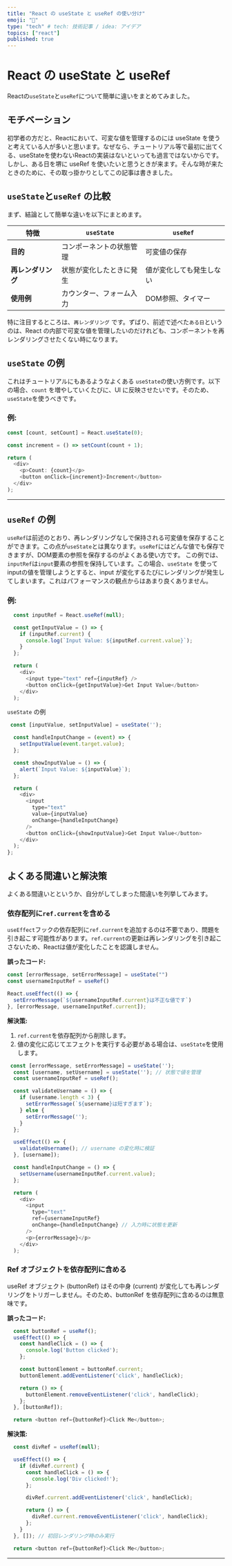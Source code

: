 ```yaml
---
title: "React の useState と useRef の使い分け"
emoji: "🤖"
type: "tech" # tech: 技術記事 / idea: アイデア
topics: ["react"]
published: true
---
```


# React の useState と useRef 

Reactの`useState`と`useRef`について簡単に違いをまとめてみました。

## モチベーション

初学者の方だと、Reactにおいて、可変な値を管理するのには useState を使うと考えている人が多いと思います。なぜなら、チュートリアル等で最初に出てくる、useStateを使わないReactの実装はないといっても過言ではないからです。
しかし、ある日を堺に useRef を使いたいと思うときが来ます。そんな時が来たときのために、その取っ掛かりとしてこの記事は書きました。

## `useState`と`useRef` の比較

まず、結論として簡単な違いを以下にまとめます。

| 特徴               | `useState`               | `useRef`                 |
| ------------------ | ------------------------ | ------------------------ |
| **目的**           | コンポーネントの状態管理 | 可変値の保存             |
| **再レンダリング** | 状態が変化したときに発生 | 値が変化しても発生しない |
| **使用例**         | カウンター、フォーム入力 | DOM参照、タイマー        |


特に注目するところは、`再レンダリング` です。ずばり、前述で述べた`ある日`というのは、React の内部で可変な値を管理したいのだけれども、コンポーネントを再レンダリングさせたくない時になります。


## `useState` の例

これはチュートリアルにもあるようなよくある `useState`の使い方例です。以下の場合、`count` を増やしていくたびに、UI に反映させたいです。そのため、`useState`を使うべきです。

### 例:

```javascript
const [count, setCount] = React.useState(0);

const increment = () => setCount(count + 1);

return (
  <div>
    <p>Count: {count}</p>
    <button onClick={increment}>Increment</button>
  </div>
);
```

---

## `useRef` の例

`useRef`は前述のとおり、再レンダリングなしで保持される可変値を保存することができます。この点が`useState`とは異なります。`useRef`にはどんな値でも保存できますが、DOM要素の参照を保存するのがよくある使い方です。
この例では、`inputRef`は`input`要素の参照を保持しています。この場合、`useState` を使ってinputの値を管理しようとすると、input が変化するたびにレンダリングが発生してしまいます。これはパフォーマンスの観点からはあまり良くありません。

### 例:

```javascript
  const inputRef = React.useRef(null);

  const getInputValue = () => {
    if (inputRef.current) {
      console.log(`Input Value: ${inputRef.current.value}`);
    }
  };

  return (
    <div>
      <input type="text" ref={inputRef} />
      <button onClick={getInputValue}>Get Input Value</button>
    </div>
  );

```

`useState` の例

```javascript
 const [inputValue, setInputValue] = useState('');

  const handleInputChange = (event) => {
    setInputValue(event.target.value);
  };

  const showInputValue = () => {
    alert(`Input Value: ${inputValue}`);
  };

  return (
    <div>
      <input
        type="text"
        value={inputValue}
        onChange={handleInputChange}
      />
      <button onClick={showInputValue}>Get Input Value</button>
    </div>
  );
};
```

## よくある間違いと解決策

よくある間違いとというか、自分がしてしまった間違いを列挙してみます。

### 依存配列に`ref.current`を含める

`useEffect`フックの依存配列に`ref.current`を追加するのは不要であり、問題を引き起こす可能性があります。`ref.current`の更新は再レンダリングを引き起こさないため、Reactは値が変化したことを認識しません。

**誤ったコード:**

```javascript
const [errorMessage, setErrorMessage] = useState("")
const usernameInputRef = useRef()

React.useEffect(() => {
  setErrorMessage(`${usernameInputRef.current}は不正な値です`)
}, [errorMessage, usernameInputRef.current]); 
```

**解決策:**

1. `ref.current`を依存配列から削除します。
2. 値の変化に応じてエフェクトを実行する必要がある場合は、`useState`を使用します。

```javascript
 const [errorMessage, setErrorMessage] = useState('');
  const [username, setUsername] = useState(''); // 状態で値を管理
  const usernameInputRef = useRef();

  const validateUsername = () => {
    if (username.length < 3) {
      setErrorMessage(`${username}は短すぎます`);
    } else {
      setErrorMessage(''); 
    }
  };

  useEffect(() => {
    validateUsername(); // username の変化時に検証
  }, [username]);

  const handleInputChange = () => {
    setUsername(usernameInputRef.current.value);
  };

  return (
    <div>
      <input
        type="text"
        ref={usernameInputRef}
        onChange={handleInputChange} // 入力時に状態を更新
      />
      <p>{errorMessage}</p>
    </div>
  );

```


### Ref オブジェクトを依存配列に含める

useRef オブジェクト (buttonRef) はその中身 (current) が変化しても再レンダリングをトリガーしません。そのため、buttonRef を依存配列に含めるのは無意味です。


**誤ったコード:**

```javascript
  const buttonRef = useRef();
  useEffect(() => {
    const handleClick = () => {
      console.log('Button clicked');
    };

    const buttonElement = buttonRef.current;
    buttonElement.addEventListener('click', handleClick);

    return () => {
      buttonElement.removeEventListener('click', handleClick);
    };
  }, [buttonRef]); 

  return <button ref={buttonRef}>Click Me</button>;

```

**解決策:**

```javascript
  const divRef = useRef(null);

  useEffect(() => {
    if (divRef.current) {
      const handleClick = () => {
        console.log('Div clicked!');
      };

      divRef.current.addEventListener('click', handleClick);

      return () => {
        divRef.current.removeEventListener('click', handleClick);
      };
    }
  }, []); // 初回レンダリング時のみ実行

  return <button ref={buttonRef}>Click Me</button>;
```

---
